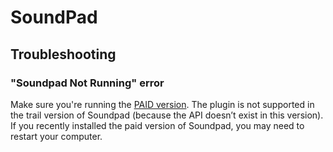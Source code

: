 # SoundPad
## Troubleshooting
### "Soundpad Not Running" error
Make sure you're running the [PAID version](https://leppsoft.com/soundpad/en/buy/). The plugin is not supported in the trail version of Soundpad (because the API doesn’t exist in this version).
If you recently installed the paid version of Soundpad, you may need to restart your computer.